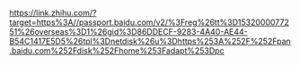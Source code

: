 https://link.zhihu.com/?target=https%3A//passport.baidu.com/v2/%3Freg%26tt%3D1532000077251%26overseas%3D1%26gid%3D86DDECF-9283-4A40-AE44-B54C1417E5D5%26tpl%3Dnetdisk%26u%3Dhttps%253A%252F%252Fpan.baidu.com%252Fdisk%252Fhome%253Fadapt%253Dpc